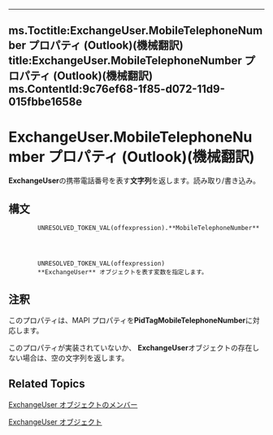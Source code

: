 

---
ms.Toctitle:ExchangeUser.MobileTelephoneNumber プロパティ (Outlook)(機械翻訳)
title:ExchangeUser.MobileTelephoneNumber プロパティ (Outlook)(機械翻訳)
ms.ContentId:9c76ef68-1f85-d072-11d9-015fbbe1658e
---
# ExchangeUser.MobileTelephoneNumber プロパティ (Outlook)(機械翻訳)




**ExchangeUser**の携帯電話番号を表す**文字列**を返します。読み取り/書き込み。

## 構文

            UNRESOLVED_TOKEN_VAL(offexpression).**MobileTelephoneNumber**




            UNRESOLVED_TOKEN_VAL(offexpression)
            **ExchangeUser** オブジェクトを表す変数を指定します。



## 注釈
このプロパティは、MAPI プロパティを**PidTagMobileTelephoneNumber**に対応します。



このプロパティが実装されていないか、 **ExchangeUser**オブジェクトの存在しない場合は、空の文字列を返します。



## Related Topics

[ExchangeUser オブジェクトのメンバー](b9489e9d-0b8e-1c8d-d5df-8def4b1ee5e8.md)

[ExchangeUser オブジェクト](6ec117d1-7fdb-aa36-b567-1242f8238df0.md)




